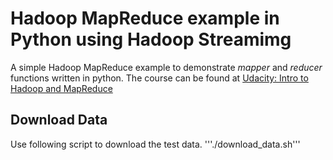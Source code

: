 # Hadoop MapReduce example in Python using Hadoop Streamimg
A simple Hadoop MapReduce example to demonstrate *mapper* and *reducer* functions written in python. The course can be found at [Udacity: Intro to Hadoop and MapReduce](https://www.udacity.com/course/intro-to-hadoop-and-mapreduce--ud617)
## Download Data
Use following script to download the test data.
'''./download_data.sh'''

 
